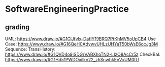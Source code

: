 # SoftwareEngineeringPractice
## grading
UML:
https://www.draw.io/#G1ClJfvlx-DafIY19BRQ7PtKhMV5oUpCB4
Use Case:
https://www.draw.io/#G16QeH0AdywvUHLzUHYaT50bWsE6ocJg3M
Sequence: 
  TransHistory: 
  https://www.draw.io/#G1QVD4o9ISDGrVABXhoTN2-LIzO8AcCr5z
  CheckBal:
  https://www.draw.io/#G1Hd51PWDOxilkn22_zhSnwhkEnVxUM0fU
